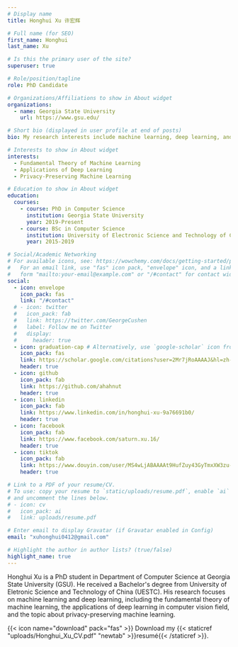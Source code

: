 ```yaml
---
# Display name
title: Honghui Xu 许宏辉

# Full name (for SEO)
first_name: Honghui
last_name: Xu

# Is this the primary user of the site?
superuser: true

# Role/position/tagline
role: PhD Candidate

# Organizations/Affiliations to show in About widget
organizations:
  - name: Georgia State University
    url: https://www.gsu.edu/

# Short bio (displayed in user profile at end of posts)
bio: My research interests include machine learning, deep learning, and data privacy.

# Interests to show in About widget
interests:
  - Fundamental Theory of Machine Learning
  - Applications of Deep Learning
  - Privacy-Preserving Machine Learning

# Education to show in About widget
education:
  courses:
    - course: PhD in Computer Science
      institution: Georgia State University
      year: 2019-Present
    - course: BSc in Computer Science
      institution: University of Electronic Science and Technology of China
      year: 2015-2019

# Social/Academic Networking
# For available icons, see: https://wowchemy.com/docs/getting-started/page-builder/#icons
#   For an email link, use "fas" icon pack, "envelope" icon, and a link in the
#   form "mailto:your-email@example.com" or "/#contact" for contact widget.
social:
  - icon: envelope
    icon_pack: fas
    link: "/#contact"
  # - icon: twitter
  #   icon_pack: fab
  #   link: https://twitter.com/GeorgeCushen
  #   label: Follow me on Twitter
  #   display:
  #     header: true
  - icon: graduation-cap # Alternatively, use `google-scholar` icon from `ai` icon pack
    icon_pack: fas
    link: https://scholar.google.com/citations?user=2Mr7jRoAAAAJ&hl=zh-CN
    header: true
  - icon: github
    icon_pack: fab
    link: https://github.com/ahahnut
    header: true
  - icon: linkedin
    icon_pack: fab
    link: https://www.linkedin.com/in/honghui-xu-9a76691b0/
    header: true
  - icon: facebook
    icon_pack: fab
    link: https://www.facebook.com/saturn.xu.16/
    header: true
  - icon: tiktok
    icon_pack: fab
    link: https://www.douyin.com/user/MS4wLjABAAAAt9HufZuy43GyTmxXW3zu-pVqQzNPufuB652r9e1n4Jo/
    header: true

# Link to a PDF of your resume/CV.
# To use: copy your resume to `static/uploads/resume.pdf`, enable `ai` icons in `params.yaml`,
# and uncomment the lines below.
# - icon: cv
#   icon_pack: ai
#   link: uploads/resume.pdf

# Enter email to display Gravatar (if Gravatar enabled in Config)
email: "xuhonghui0412@gmail.com"

# Highlight the author in author lists? (true/false)
highlight_name: true
---
```


Honghui Xu is a PhD student in Department of Computer Science at Georgia State University (GSU).
He received a Bachelor's degree from University of Eletronic Science and Technology of China (UESTC).
His research focuses on machine learning and deep learning, including the fundamental theory of machine learning, the applications of deep learning in computer vision field, and the topic about privacy-preserving machine learning.

{{< icon name="download" pack="fas" >}} Download my {{< staticref "uploads/Honghui_Xu_CV.pdf" "newtab" >}}resumé{{< /staticref >}}.
